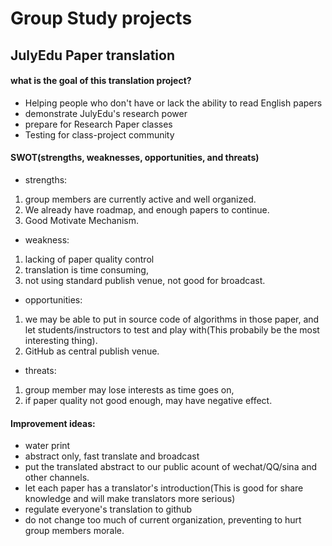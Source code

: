 # Group Study projects

## JulyEdu Paper translation
#### what is the goal of this translation project?
 * Helping people who don't have or lack the ability to read English papers
 * demonstrate JulyEdu's research power
 * prepare for Research Paper classes
 * Testing for class-project community
 
#### SWOT(strengths, weaknesses, opportunities, and threats)
* strengths: 
 1. group members are currently active and well organized. 
 2. We already have roadmap, and enough papers to continue. 
 3. Good Motivate Mechanism.
* weakness: 
 1. lacking of paper quality control
 2. translation is time consuming, 
 3. not using standard publish venue, not good for broadcast. 
* opportunities: 
 1. we may be able to put in source code of algorithms in those paper, and let students/instructors to test and play with(This probabily be the most interesting thing). 
 2. GitHub as central publish venue.
* threats: 
 1. group member may lose interests as time goes on, 
 2. if paper quality not good enough, may have negative effect.

#### Improvement ideas:
 * water print
 * abstract only, fast translate and broadcast
 * put the translated abstract to our public acount of wechat/QQ/sina and other channels.
 * let each paper has a translator's introduction(This is good for share knowledge and will make translators more serious)
 * regulate everyone's translation to github
 * do not change too much of current organization, preventing to hurt group members morale.
